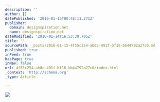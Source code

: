 ```yaml
---
description: ''
author: []
datePublished: '2016-01-15T00:48:11.271Z'
publisher:
  domain: designspiration.net
  name: designspiration.net
dateModified: '2016-01-14T16:53:30.705Z'
title: ''
sourcePath: _posts/2016-01-15-4f55c254-ab0c-491f-bf18-bb44792a27c0.md
published: true
inFeed: true
hasPage: true
inNav: false
url: 4f55c254-ab0c-491f-bf18-bb44792a27c0/index.html
_context: 'http://schema.org'
_type: Article

---
```

![](http://a1.dspncdn.com/media/692x/d1/b0/48/d1b0484cd73f51c5c61d9483fc74af33.jpg)